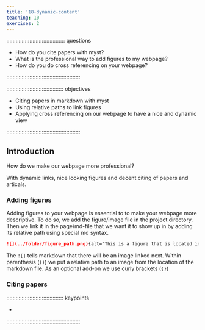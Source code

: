 ```yaml
---
title: '18-dynamic-content'
teaching: 10
exercises: 2
---
```


:::::::::::::::::::::::::::::::::::::: questions 

- How do you cite papers with myst?
- What is the professional way to add figures to my webpage?
- How do you do cross referencing on your webpage?


::::::::::::::::::::::::::::::::::::::::::::::::

::::::::::::::::::::::::::::::::::::: objectives

- Citing papers in markdown with myst
- Using relative paths to link figures 
- Applying cross referencing on our webpage to have a nice and dynamic view

::::::::::::::::::::::::::::::::::::::::::::::::

## Introduction
How do we make our webpage more professional?

With dynamic links, nice looking figures and decent citing of papers and articals.


### Adding figures 
Adding figures to your webpage is essential to to make your webpage more descriptive.
To do so, we add the figure/image file in the project directory. Then we link it in the page/md-file that we want it to show up in by adding its relative path using special md syntax.

```md
![](../folder/figure_path.png){alt="This is a figure that is located inside folder"}
```

The `![]` tells markdown that there will be an image linked next. Within parenthesis (`()`) we put a relative path to an image from the location of the markdown file. As an optional add-on we use curly brackets (`{}`)

### Citing papers




::::::::::::::::::::::::::::::::::::: keypoints 

- 

::::::::::::::::::::::::::::::::::::::::::::::::

